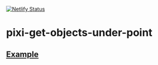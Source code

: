 [![Netlify Status](https://api.netlify.com/api/v1/badges/14e7ef42-5c90-44c8-a7ec-0b6e20c59735/deploy-status)](pixi-get-objects-under-point.netlify.com)

# pixi-get-objects-under-point

## [Example](pixi-get-objects-under-point.netlify.com)

